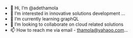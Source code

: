 - 👋 Hi, I’m @adethamola
- 👀 I’m interested in innovative solutions development ...
- 🌱 I’m currently learning graphQL
- 💞️ I’m looking to collaborate on cloud related solutions
- 📫 How to reach me via email - thamola@yahaoo.com...

<!---
adethamola/adethamola is a ✨ special ✨ repository because its `README.md` (this file) appears on your GitHub profile.
You can click the Preview link to take a look at your changes.
--->
